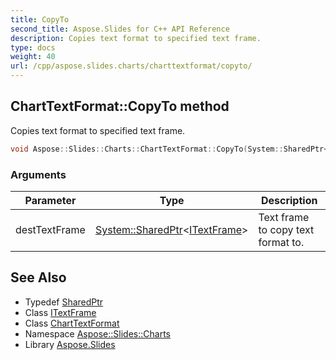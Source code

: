 ```yaml
---
title: CopyTo
second_title: Aspose.Slides for C++ API Reference
description: Copies text format to specified text frame.
type: docs
weight: 40
url: /cpp/aspose.slides.charts/charttextformat/copyto/
---
```

## ChartTextFormat::CopyTo method


Copies text format to specified text frame.

```cpp
void Aspose::Slides::Charts::ChartTextFormat::CopyTo(System::SharedPtr<ITextFrame> destTextFrame) override
```


### Arguments

| Parameter | Type | Description |
| --- | --- | --- |
| destTextFrame | [System::SharedPtr](../../../system/sharedptr/)\<[ITextFrame](../../../aspose.slides/itextframe/)\> | Text frame to copy text format to. |

## See Also

* Typedef [SharedPtr](../../../system/sharedptr/)
* Class [ITextFrame](../../../aspose.slides/itextframe/)
* Class [ChartTextFormat](../)
* Namespace [Aspose::Slides::Charts](../../)
* Library [Aspose.Slides](../../../)
